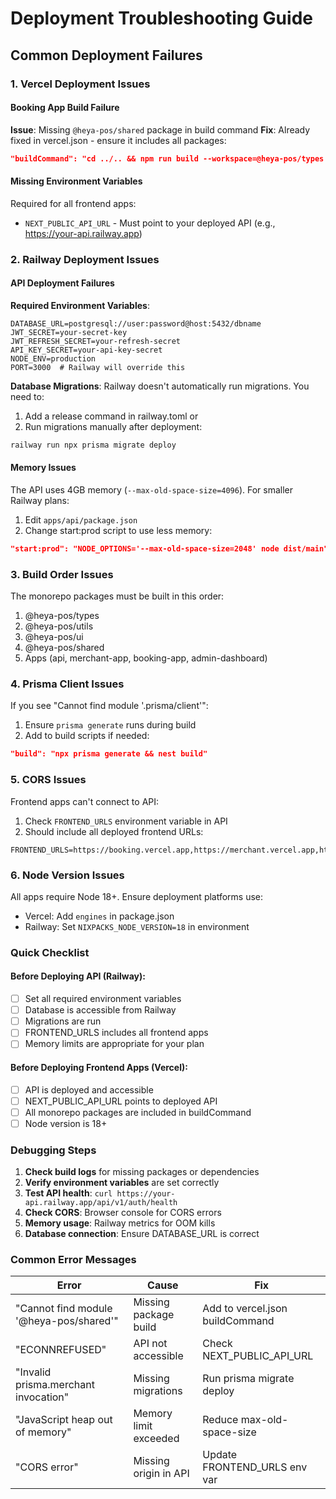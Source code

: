 # Deployment Troubleshooting Guide

## Common Deployment Failures

### 1. Vercel Deployment Issues

#### Booking App Build Failure
**Issue**: Missing `@heya-pos/shared` package in build command
**Fix**: Already fixed in vercel.json - ensure it includes all packages:
```json
"buildCommand": "cd ../.. && npm run build --workspace=@heya-pos/types && npm run build --workspace=@heya-pos/utils && npm run build --workspace=@heya-pos/ui && npm run build --workspace=@heya-pos/shared && cd apps/booking-app && npm run build"
```

#### Missing Environment Variables
Required for all frontend apps:
- `NEXT_PUBLIC_API_URL` - Must point to your deployed API (e.g., https://your-api.railway.app)

### 2. Railway Deployment Issues

#### API Deployment Failures

**Required Environment Variables**:
```env
DATABASE_URL=postgresql://user:password@host:5432/dbname
JWT_SECRET=your-secret-key
JWT_REFRESH_SECRET=your-refresh-secret
API_KEY_SECRET=your-api-key-secret
NODE_ENV=production
PORT=3000  # Railway will override this
```

**Database Migrations**:
Railway doesn't automatically run migrations. You need to:
1. Add a release command in railway.toml or
2. Run migrations manually after deployment:
```bash
railway run npx prisma migrate deploy
```

#### Memory Issues
The API uses 4GB memory (`--max-old-space-size=4096`). For smaller Railway plans:
1. Edit `apps/api/package.json`
2. Change start:prod script to use less memory:
```json
"start:prod": "NODE_OPTIONS='--max-old-space-size=2048' node dist/main"
```

### 3. Build Order Issues

The monorepo packages must be built in this order:
1. @heya-pos/types
2. @heya-pos/utils
3. @heya-pos/ui
4. @heya-pos/shared
5. Apps (api, merchant-app, booking-app, admin-dashboard)

### 4. Prisma Client Issues

If you see "Cannot find module '.prisma/client'":
1. Ensure `prisma generate` runs during build
2. Add to build scripts if needed:
```json
"build": "npx prisma generate && nest build"
```

### 5. CORS Issues

Frontend apps can't connect to API:
1. Check `FRONTEND_URLS` environment variable in API
2. Should include all deployed frontend URLs:
```env
FRONTEND_URLS=https://booking.vercel.app,https://merchant.vercel.app,https://admin.vercel.app
```

### 6. Node Version Issues

All apps require Node 18+. Ensure deployment platforms use:
- Vercel: Add `engines` in package.json
- Railway: Set `NIXPACKS_NODE_VERSION=18` in environment

### Quick Checklist

#### Before Deploying API (Railway):
- [ ] Set all required environment variables
- [ ] Database is accessible from Railway
- [ ] Migrations are run
- [ ] FRONTEND_URLS includes all frontend apps
- [ ] Memory limits are appropriate for your plan

#### Before Deploying Frontend Apps (Vercel):
- [ ] API is deployed and accessible
- [ ] NEXT_PUBLIC_API_URL points to deployed API
- [ ] All monorepo packages are included in buildCommand
- [ ] Node version is 18+

### Debugging Steps

1. **Check build logs** for missing packages or dependencies
2. **Verify environment variables** are set correctly
3. **Test API health**: `curl https://your-api.railway.app/api/v1/auth/health`
4. **Check CORS**: Browser console for CORS errors
5. **Memory usage**: Railway metrics for OOM kills
6. **Database connection**: Ensure DATABASE_URL is correct

### Common Error Messages

| Error | Cause | Fix |
|-------|-------|-----|
| "Cannot find module '@heya-pos/shared'" | Missing package build | Add to vercel.json buildCommand |
| "ECONNREFUSED" | API not accessible | Check NEXT_PUBLIC_API_URL |
| "Invalid prisma.merchant invocation" | Missing migrations | Run prisma migrate deploy |
| "JavaScript heap out of memory" | Memory limit exceeded | Reduce max-old-space-size |
| "CORS error" | Missing origin in API | Update FRONTEND_URLS env var |